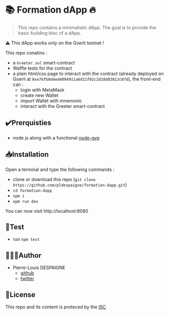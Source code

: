 # 📚 Formation dApp 🔥
> This repo contains a minimalistic dApp. The goal is to provide the basic building bloc of a dApp.

⚠️ This dApp works only on the Goerli testnet !

This repo conatins :
- a `Greeter.sol` smart-contract
- Waffle tests for the contract
- a plain html/css page to interact with the contract (already deployed on Goerli at `0xe76fb0d4ed4094911a6d11f92c2d18d83813c07d`), the front-end can :
  - login with MetaMask
  - create new Wallet
  - import Wallet with mnemonic
  - interact with the Greeter smart-contract

## ✔️Prerquisties
- node js along with a functional [node-gyp](https://github.com/nodejs/node-gyp)

## 📥Installation
Open a terminal and type the following commands :
- clone or download this repo (`git clone https://github.com/pldespaigne/formation-dapp.git`)
- `cd formation-dapp`
- `npm i`
- `npm run dev`

You can now visit http://localhost:8080

## 🔎Test
- run `npm test`

## 👨🏼‍💻Author
- Pierre-Louis DESPAIGNE
    - [github](https://github.com/pldespaigne)
    - [twitter](https://twitter.com/pldespaigne)

## 📜License
This repo and its content is proteced by the [ISC](LICENSE.txt)